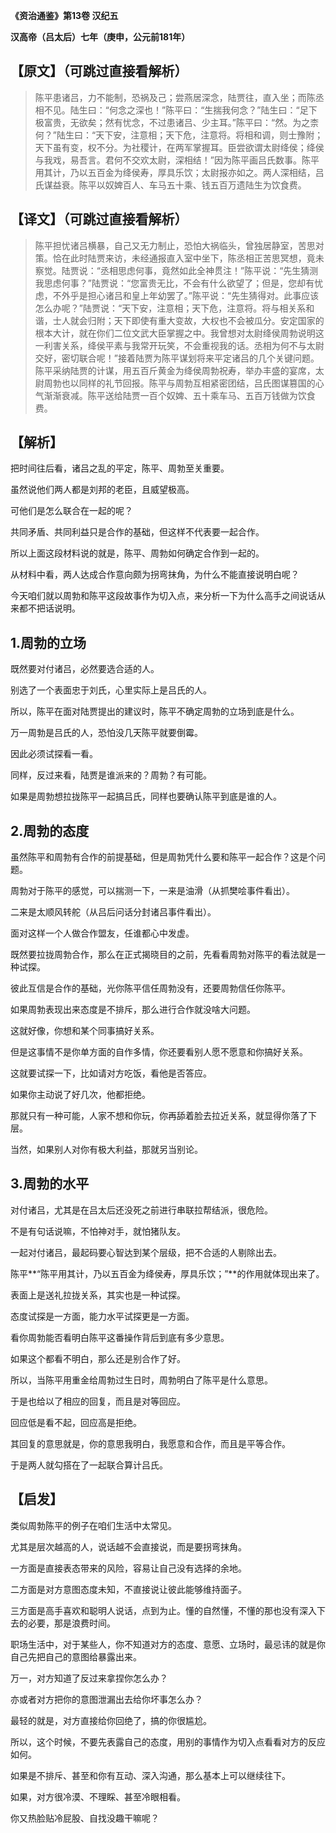 **《资治通鉴》第13卷 汉纪五**

**汉高帝（吕太后）七年（庚申，公元前181年）**



## **【原文】（可跳过直接看解析）**

> 陈平患诸吕，力不能制，恐祸及己；尝燕居深念，陆贾往，直入坐；而陈丞相不见。陆生曰：“何念之深也！”陈平曰：“生揣我何念？”陆生曰：“足下极富贵，无欲矣；然有忧念，不过患诸吕、少主耳。”陈平曰：“然。为之柰何？”陆生曰：“天下安，注意相；天下危，注意将。将相和调，则士豫附；天下虽有变，权不分。为社稷计，在两军掌握耳。臣尝欲谓太尉绛侯；绛侯与我戏，易吾言。君何不交欢太尉，深相结！”因为陈平画吕氏数事。陈平用其计，乃以五百金为绛侯寿，厚具乐饮；太尉报亦如之。两人深相结，吕氏谋益衰。陈平以奴婢百人、车马五十乘、钱五百万遗陆生为饮食费。

## **【译文】（可跳过直接看解析）**

> 陈平担忧诸吕横暴，自己又无力制止，恐怕大祸临头，曾独居静室，苦思对策。恰在此时陆贾来访，未经通报直入室中坐下，陈丞相正苦思冥想，竟未察觉。陆贾说：“丞相思虑何事，竟然如此全神贯注！”陈平说：“先生猜测我思虑何事？”陆贾说：“您富贵无比，不会有什么欲望了；但是，您却有忧虑，不外乎是担心诸吕和皇上年幼罢了。”陈平说：“先生猜得对。此事应该怎么办呢？”陆贾说：“天下安，注意相；天下危，注意将。将与相关系和谐，士人就会归附；天下即使有重大变故，大权也不会被瓜分。安定国家的根本大计，就在你们二位文武大臣掌握之中。我曾想对太尉绛侯周勃说明这一利害关系，绛侯平素与我常开玩笑，不会重视我的话。丞相为何不与太尉交好，密切联合呢！”接着陆贾为陈平谋划将来平定诸吕的几个关键问题。陈平采纳陆贾的计谋，用五百斤黄金为绛侯周勃祝寿，举办丰盛的宴席，太尉周勃也以同样的礼节回报。陈平与周勃互相紧密团结，吕氏图谋篡国的心气渐渐衰减。陈平送给陆贾一百个奴婢、五十乘车马、五百万钱做为饮食费。

## **【解析】**

把时间往后看，诸吕之乱的平定，陈平、周勃至关重要。

虽然说他们两人都是刘邦的老臣，且威望极高。

可他们是怎么联合在一起的呢？

共同矛盾、共同利益只是合作的基础，但这样不代表要一起合作。

所以上面这段材料说的就是，陈平、周勃如何确定合作到一起的。

从材料中看，两人达成合作意向颇为拐弯抹角，为什么不能直接说明白呢？

今天咱们就以周勃和陈平这段故事作为切入点，来分析一下为什么高手之间说话从来都不把话说明。

## **1.周勃的立场**

既然要对付诸吕，必然要选合适的人。

别选了一个表面忠于刘氏，心里实际上是吕氏的人。

所以，陈平在面对陆贾提出的建议时，陈平不确定周勃的立场到底是什么。

万一周勃是吕氏的人，恐怕没几天陈平就要倒霉。

因此必须试探看一看。



同样，反过来看，陆贾是谁派来的？周勃？有可能。



如果是周勃想拉拢陈平一起搞吕氏，同样也要确认陈平到底是谁的人。

## **2.周勃的态度**

虽然陈平和周勃有合作的前提基础，但是周勃凭什么要和陈平一起合作？这是个问题。

周勃对于陈平的感觉，可以揣测一下，一来是油滑（从抓樊哙事件看出）。

二来是太顺风转舵（从吕后问话分封诸吕事件看出）。

面对这样一个人做合作盟友，任谁都心中发虚。

既然要拉拢周勃合作，那么在正式揭晓目的之前，先看看周勃对陈平的看法就是一种试探。

彼此互信是合作的基础，光你陈平信任周勃没有，还要周勃信任你陈平。

如果周勃表现出来态度是不排斥，那么进行合作就没啥大问题。

这就好像，你想和某个同事搞好关系。

但是这事情不是你单方面的自作多情，你还要看别人愿不愿意和你搞好关系。

这就要试探一下，比如请对方吃饭，看他是否答应。

如果你主动说了好几次，他都拒绝。

那就只有一种可能，人家不想和你玩，你再舔着脸去拉近关系，就显得你落了下层。

当然，如果别人对你有极大利益，那就另当别论。

## **3.周勃的水平**

对付诸吕，尤其是在吕太后还没死之前进行串联拉帮结派，很危险。

不是有句话说嘛，不怕神对手，就怕猪队友。

一起对付诸吕，最起码要心智达到某个层级，把不合适的人剔除出去。

陈平**“陈平用其计，乃以五百金为绛侯寿，厚具乐饮；”**的作用就体现出来了。

表面上是送礼拉拢关系，其实也是一种试探。

态度试探是一方面，能力水平试探更是一方面。

看你周勃能否看明白陈平这番操作背后到底有多少意思。

如果这个都看不明白，那么还是别合作了好。

所以，当陈平用重金给周勃过生日时，周勃明白了陈平是什么意思。

于是也给以了相应的回复，而且是对等回应。

回应低是看不起，回应高是拒绝。

其回复的意思就是，你的意思我明白，我愿意和合作，而且是平等合作。

于是两人就勾搭在了一起联合算计吕氏。

## **【启发】**

类似周勃陈平的例子在咱们生活中太常见。

尤其是层次越高的人，说话越不会直接说，而是要拐弯抹角。

一方面是直接表态带来的风险，容易让自己没有选择的余地。

二方面是对方意图态度未知，不直接说让彼此能够维持面子。

三方面是高手喜欢和聪明人说话，点到为止。懂的自然懂，不懂的那也没有深入下去的必要，那是浪费时间。

职场生活中，对于某些人，你不知道对方的态度、意愿、立场时，最忌讳的就是你自己先把自己的意图给暴露出来。

万一，对方知道了反过来拿捏你怎么办？

亦或者对方把你的意图泄漏出去给你坏事怎么办？

最轻的就是，对方直接给你回绝了，搞的你很尴尬。

所以，这个时候，不要先表露自己的态度，用别的事情作为切入点看看对方的反应如何。

如果是不排斥、甚至和你有互动、深入沟通，那么基本上可以继续往下。

如果，对方很冷漠、不理睬、甚至冷眼相看。

你又热脸贴冷屁股、自找没趣干嘛呢？